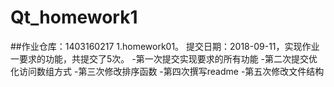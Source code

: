 # Qt_homework1
##作业仓库：1403160217
1.homework01。 提交日期：2018-09-11，实现作业一要求的功能，共提交了5次。
-第一次提交实现要求的所有功能
-第二次提交优化访问数组方式
-第三次修改排序函数
-第四次撰写readme
-第五次修改文件结构
